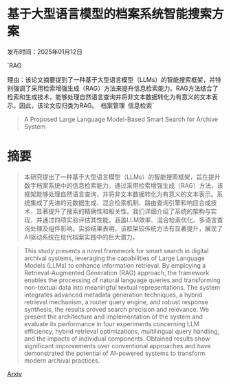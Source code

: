 # 基于大型语言模型的档案系统智能搜索方案

发布时间：2025年01月12日

`RAG

理由：该论文摘要提到了一种基于大型语言模型（LLMs）的智能搜索框架，并特别强调了采用检索增强生成（RAG）方法来提升信息检索能力。RAG方法结合了检索和生成技术，能够处理自然语言查询并将非文本数据转化为有意义的文本表示。因此，该论文应归类为RAG。` `档案管理` `信息检索`

> A Proposed Large Language Model-Based Smart Search for Archive System

# 摘要

> 本研究提出了一种基于大型语言模型（LLMs）的智能搜索框架，旨在提升数字档案系统中的信息检索能力。通过采用检索增强生成（RAG）方法，该框架能够处理自然语言查询，并将非文本数据转化为有意义的文本表示。系统集成了先进的元数据生成、混合检索机制、路由查询引擎和响应合成技术，显著提升了搜索的精确性和相关性。我们详细介绍了系统的架构与实现，并通过四项实验评估其性能，涵盖LLM效率、混合检索优化、多语言查询处理及组件影响。实验结果表明，该框架较传统方法有显著提升，展现了AI驱动系统在现代档案实践中的巨大潜力。

> This study presents a novel framework for smart search in digital archival systems, leveraging the capabilities of Large Language Models (LLMs) to enhance information retrieval. By employing a Retrieval-Augmented Generation (RAG) approach, the framework enables the processing of natural language queries and transforming non-textual data into meaningful textual representations. The system integrates advanced metadata generation techniques, a hybrid retrieval mechanism, a router query engine, and robust response synthesis, the results proved search precision and relevance. We present the architecture and implementation of the system and evaluate its performance in four experiments concerning LLM efficiency, hybrid retrieval optimizations, multilingual query handling, and the impacts of individual components. Obtained results show significant improvements over conventional approaches and have demonstrated the potential of AI-powered systems to transform modern archival practices.

[Arxiv](https://arxiv.org/abs/2501.07024)